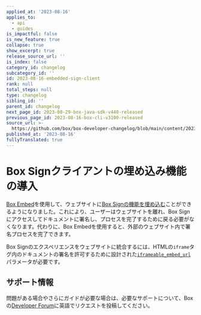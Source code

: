 ```yaml
---
applied_at: '2023-08-16'
applies_to:
  - api
  - guides
is_impactful: false
is_new_feature: true
collapse: true
show_excerpt: true
release_source_url: ''
is_index: false
category_id: changelog
subcategory_id: ''
id: 2023-08-16-embedded-sign-client
rank: null
total_steps: null
type: changelog
sibling_id: ''
parent_id: changelog
next_page_id: 2023-08-29-box-java-sdk-v440-released
previous_page_id: 2023-08-16-box-cli-v3100-released
source_url: >-
  https://github.com/box/box-developer-changelog/blob/main/content/2023/08-16-embedded-sign-client.md
published_at: '2023-08-16'
fullyTranslated: true
---
```

# Box Signクライアントの埋め込み機能の導入

[Box Embed][1]を使用して、ウェブサイトに[Box Signの機能を埋め込む][2]ことができるようになりました。これにより、ユーザーはウェブサイトを離れ、Box Signにアクセスしてドキュメントに署名し、プロセスを完了するために戻る必要がなくなります。代わりに、Box Embedを使用すると、外部のウェブサイト内で署名プロセスを完了できます。

Box Signのエクスペリエンスをウェブサイトに統合するには、HTMLの`iframe`タグ内のドキュメントの署名を許可するために設計された[`iframeable_embed_url`][3]パラメータが必要です。

<!-- more -->

## サポート情報

問題がある場合やさらにガイドが必要な場合は、必要なサポートについて、Boxの[Developer Forum][4]に英語でリクエストを投稿してください。

[1]: g://embed/box-embed

[2]: g://box-sign/create-sign-request#embedded-sign-client

[3]: r://sign-request#param-signers-iframeable_embed_url

[4]: https://forum.box.com/
